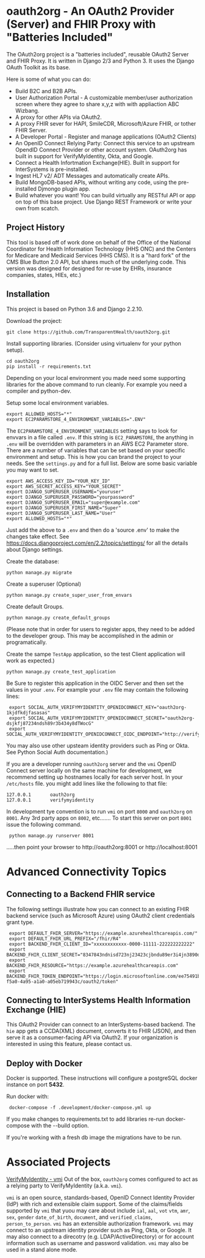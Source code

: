 # oauth2org - An OAuth2 Provider (Server) and FHIR Proxy with "Batteries Included"

The OAuth2org project is a "batteries included", reusable OAuth2 Server and FHIR Proxy. It is written in Django 2/3  and Python 3. It uses the Django OAuth Toolkit as its base.

Here is some of what you can do:

* Build B2C and B2B APIs.
* User Authorization Portal - A customizable member/user authorization screen where they agree to share x,y,z with with appliaction ABC Wizbang.  
* A proxy for other APIs via OAuth2.
* A proxy FHIR sever for HAPI, SmileCDR, Microsoft/Azure FHIR, or tother FHIR Server.
* A Developer Portal - Register and manage applications (OAuth2 Clients)
* An OpenID Connect Relying Party: Connect this service to an upstream OpendID Connect Provider or other account system. OAuth2org has built in support for VerifyMyIdentity, Okta, and Google.
* Connect a Health Infortmation Exchange(HIE). Built in support for InterSystems is pre-installed.
* Ingest HL7 v2/ ADT Messages and automatically create APIs.
* Build MongoDB-based APIs, without writing any code, using the pre-installed Djmongo plugin app.  
* Build whatever you want! You can build virtually any RESTful API or app
on top of this base project. Use Django REST Framework or write your own from scatch.

Project History
---------------

This tool is based off of work done on behalf of the
Office of the National Coordinator for Health Information
Technology (HHS ONC) and the  Centers for Medicare and Medicaid
Services (HHS CMS). It is a "hard fork" of the CMS Blue Button 2.0 API,
but shares much of the underlying code.  This version was designed for designed for re-use by  EHRs, insurance companies, states, HIEs, etc.)


Installation
------------

This project is based on Python 3.6 and Django 2.2.10. 

Download the project:


    git clone https://github.com/TransparentHealth/oauth2org.git
   

Install supporting libraries. (Consider using virtualenv for your python setup).


    cd oauth2org
    pip install -r requirements.txt

Depending on your local environment you made need some supporting libraries
for the above command to run cleanly. For example you need a 
compiler and python-dev.

Setup some local environment variables. 


    export ALLOWED_HOSTS="*"
    export EC2PARAMSTORE_4_ENVIRONMENT_VARIABLES=".ENV" 
    
The `EC2PARAMSTORE_4_ENVIRONMENT_VARIABLES`  setting says to look for envvars in a file called `.env`. If this string is `EC2_PARAMSTORE`,
the anything in `.env` will be overridden with parameters in an AWS EC2 Parameter store.
There are a number of variables that can be set based on your
specific environment and setup.  This is how you can brand the project to your needs.
See the `settings.py` and for a full list.  Below are some basic variable you may want to set.


    export AWS_ACCESS_KEY_ID="YOUR_KEY_ID"
    export AWS_SECRET_ACCESS_KEY="YOUR_SECRET"
    export DJANGO_SUPERUSER_USERNAME="youruser"
    export DJANGO_SUPERUSER_PASSWORD="yourpassword"
    export DJANGO_SUPERUSER_EMAIL="super@example.com"
    export DJANGO_SUPERUSER_FIRST_NAME="Super"
    export DJANGO_SUPERUSER_LAST_NAME="User"
    export ALLOWED_HOSTS="*"


Just add the above to a `.env` and then do a 'source .env' to make the changes take effect.
See https://docs.djangoproject.com/en/2.2/topics/settings/ for all the details about Django settings.

Create the database:


    python manage.py migrate


Create a superuser (Optional)


    python manage.py create_super_user_from_envars


Create default Groups.


    python manage.py create_default_groups

(Please note that in order for users to register apps, they need to be added to the developer group.
This may be accomplished in the admin or programatically.

    
Create the sampe `TestApp` application, so the test Client application  will work as expected.)

    python manage.py create_test_application

Be Sure to register this application in the OIDC Server and then set the values in your `.env`.
For example your `.env` file may contain the following lines:


     export SOCIAL_AUTH_VERIFYMYIDENTITY_OPENIDCONNECT_KEY="oauth2org-1kjdfkdjfasasas"
     export SOCIAL_AUTH_VERIFYMYIDENTITY_OPENIDCONNECT_SECRET="oauth2org-dsjkfj87234ndsh89r3b434y8dTWocG"
     export SOCIAL_AUTH_VERIFYMYIDENTITY_OPENIDCONNECT_OIDC_ENDPOINT="http://verifymyidentity:8000"

You may also use other upsteam identity providers such as Ping or Okta. See Python Social Auth documentation.)

If you are a developer running `oauth2org` server and the `vmi` OpenID Connect server locally on the same machine for development,
we recommend setting up hostnames locally for each server host. 
In your  `/etc/hosts` file. you might add lines like the following to that file:


    127.0.0.1       oauth2org
    127.0.0.1       verifymyidentity

In development tye convention is to run `vmi` on port `8000` and `oauth2org` on `8001`. Any 3rd party apps on `8002`, etc.......
To start this server on port `8001` issue the following command.


     python manage.py runserver 8001


.....then point your browser to http://oauth2org:8001 or http://localhost:8001


Advanced Connectivity Topics
=============================


Connecting to a Backend FHIR service
------------------------------------

The following settings illustrate how you can connect to an existing FHIR backend service (such as Microsoft Azure)
using OAuth2 client credentials grant type.


     export DEFAULT_FHIR_SERVER="https://example.azurehealthcareapis.com/"
     export DEFAULT_FHIR_URL_PREFIX="/fhir/R4"
     export BACKEND_FHIR_CLIENT_ID="xxxxxxxxxxxx-0000-11111-222222222222"
     export BACKEND_FHIR_CLIENT_SECRET="8347843ndnisd723nj23423cjbndu89er3i4jn3890d823r3r"
     export BACKEND_FHIR_RESOURCE="https://example.azurehealthcareapis.com"
     export BACKEND_FHIR_TOKEN_ENDPOINT="https://login.microsoftonline.com/ee75491b-f5a0-4a95-a1a0-a05eb719943c/oauth2/token"


Connecting to InterSystems  Health Information Exchange (HIE)
-------------------------------------------------------------
This OAuth2 Provider can connect to an InterSystems-based backend. The `hie` app gets a CCDA(XML) document,
converts it to FHIR (JSON), and then serve it as a consumer-facing API via OAuth2.  If your organization is
interested in using this feature, please contact us.



Deploy with Docker
------------------
Docker is supported. These instructions will configure a postgreSQL docker instance on 
port **5432**.

Run docker with:

     docker-compose -f .development/docker-compose.yml up
     
If you make changes to requirements.txt to add libraries re-run 
docker-compose with the --build option.

If you're working with a fresh db image the migrations have 
to be run.

Associated Projects
===================

[VerifyMyIdentity - vmi](https://github.com/videntity/vmi)
Out of the box, `oauth2org` comes configured to act as a relying party to VerifyMyIdentity (a.k.a. `vmi`).


`vmi` is an open source, standards-based, OpenID Connect Identity Provider (IdP) with rich and extensible claim support. Some of the claims/fields supported by `vmi` that yuou may care about include `ial`, `aal`, `vot`  `vtm`,  `amr`, `sex`, `gender` `date_of_birth`, `document`, and `verified_claims`, `person_to_person`.  `vmi` has an extensible authorization framework. `vmi` may connect to an upstream identity provider such as Ping, Okta, or Google. It may also connect to a direcotry (e.g. LDAP/ActiveDirectory) or for account information such as username and password validation. `vmi` may also be used in a stand alone mode.  



